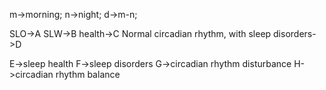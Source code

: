 m->morning;
n->night;
d->m-n;

SLO->A
SLW->B
health->C
Normal circadian rhythm, with sleep disorders->D

E->sleep health
F->sleep disorders
G->circadian rhythm disturbance
H->circadian rhythm balance
